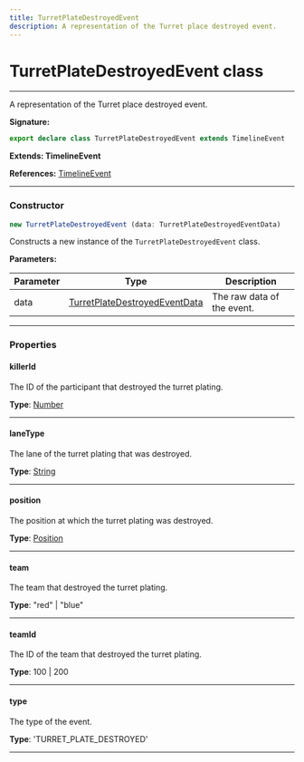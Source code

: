 ```yaml
---
title: TurretPlateDestroyedEvent
description: A representation of the Turret place destroyed event.
---
```


# TurretPlateDestroyedEvent class

---

A representation of the Turret place destroyed event.

**Signature:**

```ts
export declare class TurretPlateDestroyedEvent extends TimelineEvent 
```

**Extends: TimelineEvent**

**References:** [TimelineEvent](/api/timelineevent)

---

### Constructor

```ts
new TurretPlateDestroyedEvent (data: TurretPlateDestroyedEventData)
```

Constructs a new instance of the `TurretPlateDestroyedEvent` class.

**Parameters:**

| Parameter | Type | Description |
| --------- | ---- | ----------- |
| data | [TurretPlateDestroyedEventData](/api/turretplatedestroyedeventdata) | The raw data of the event. |
---

### Properties

#### killerId

The ID of the participant that destroyed the turret plating.



**Type**: [Number](https://developer.mozilla.org/en-US/docs/Web/JavaScript/Reference/Global_Objects/Number)

---

#### laneType

The lane of the turret plating that was destroyed.



**Type**: [String](https://developer.mozilla.org/en-US/docs/Web/JavaScript/Reference/Global_Objects/String)

---

#### position

The position at which the turret plating was destroyed.



**Type**: [Position](/api/position)

---

#### team

The team that destroyed the turret plating.



**Type**: "red" \| "blue"

---

#### teamId

The ID of the team that destroyed the turret plating.



**Type**: 100 \| 200

---

#### type

The type of the event.



**Type**: 'TURRET_PLATE_DESTROYED'

---

